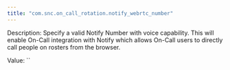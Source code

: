 ```yaml
---
title: "com.snc.on_call_rotation.notify_webrtc_number"
---
```


Description: Specify a valid Notify Number with voice capability. This will enable On-Call integration with Notify which allows On-Call users to directly call people on rosters from the browser.

Value: ``